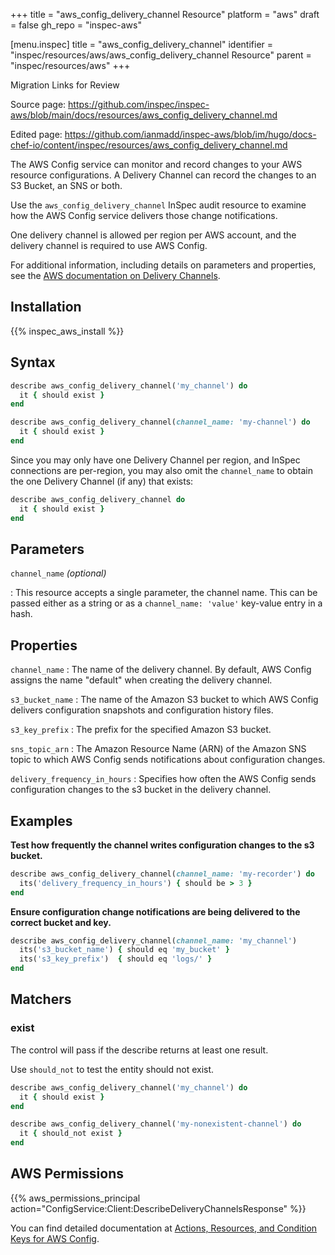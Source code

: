 +++
title = "aws_config_delivery_channel Resource"
platform = "aws"
draft = false
gh_repo = "inspec-aws"

[menu.inspec]
title = "aws_config_delivery_channel"
identifier = "inspec/resources/aws/aws_config_delivery_channel Resource"
parent = "inspec/resources/aws"
+++

<div class="admonition-note">
<p class="admonition-note-title">Migration Links for Review</p>
<div class="admonition-note-text">
<p>Source page: <a href="https://github.com/inspec/inspec-aws/blob/main/docs/resources/aws_config_delivery_channel.md">https://github.com/inspec/inspec-aws/blob/main/docs/resources/aws_config_delivery_channel.md</a></p>
<p>Edited page: <a href="https://github.com/ianmadd/inspec-aws/blob/im/hugo/docs-chef-io/content/inspec/resources/aws_config_delivery_channel.md">https://github.com/ianmadd/inspec-aws/blob/im/hugo/docs-chef-io/content/inspec/resources/aws_config_delivery_channel.md</a></p>
</div>
</div>


The AWS Config service can monitor and record changes to your AWS resource configurations. A Delivery Channel can record the changes
to an S3 Bucket, an SNS or both.

Use the `aws_config_delivery_channel` InSpec audit resource to examine how the AWS Config service delivers those change notifications.

One delivery channel is allowed per region per AWS account, and the delivery channel is required to use AWS Config.

For additional information, including details on parameters and properties, see the [AWS documentation on Delivery Channels](https://docs.aws.amazon.com/config/latest/developerguide/manage-delivery-channel.html).

## Installation

{{% inspec_aws_install %}}

## Syntax

```ruby
describe aws_config_delivery_channel('my_channel') do
  it { should exist }
end
```

```ruby
describe aws_config_delivery_channel(channel_name: 'my-channel') do
  it { should exist }
end
```

Since you may only have one Delivery Channel per region, and InSpec connections are per-region, you may also omit the `channel_name` to obtain the one Delivery Channel (if any) that exists:

```ruby
describe aws_config_delivery_channel do
  it { should exist }
end
```

## Parameters

`channel_name` _(optional)_

: This resource accepts a single parameter, the channel name.
  This can be passed either as a string or as a `channel_name: 'value'` key-value entry in a hash.

## Properties

`channel_name`
: The name of the delivery channel. By default, AWS Config assigns the name "default" when creating the delivery channel.

`s3_bucket_name`
: The name of the Amazon S3 bucket to which AWS Config delivers configuration snapshots and configuration history files.

`s3_key_prefix`
: The prefix for the specified Amazon S3 bucket.

`sns_topic_arn`
: The Amazon Resource Name (ARN) of the Amazon SNS topic to which AWS Config sends notifications about configuration changes.

`delivery_frequency_in_hours`
: Specifies how often the AWS Config sends configuration changes to the s3 bucket in the delivery channel.

## Examples

**Test how frequently the channel writes configuration changes to the s3 bucket.**

```ruby
describe aws_config_delivery_channel(channel_name: 'my-recorder') do
  its('delivery_frequency_in_hours') { should be > 3 }
end
```

**Ensure configuration change notifications are being delivered to the correct bucket and key.**

```ruby
describe aws_config_delivery_channel(channel_name: 'my_channel')
  its('s3_bucket_name') { should eq 'my_bucket' }
  its('s3_key_prefix')  { should eq 'logs/' }
end
```

## Matchers

### exist

The control will pass if the describe returns at least one result.

Use `should_not` to test the entity should not exist.

```ruby
describe aws_config_delivery_channel('my_channel') do
  it { should exist }
end
```

```ruby
describe aws_config_delivery_channel('my-nonexistent-channel') do
  it { should_not exist }
end
```

## AWS Permissions

{{% aws_permissions_principal action="ConfigService:Client:DescribeDeliveryChannelsResponse" %}}

You can find detailed documentation at [Actions, Resources, and Condition Keys for AWS Config](https://docs.aws.amazon.com/IAM/latest/UserGuide/list_awsconfig.html).
